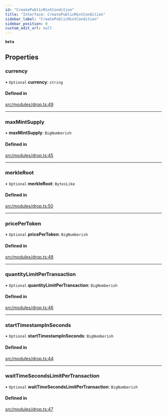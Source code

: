 ```yaml
---
id: "CreatePublicMintCondition"
title: "Interface: CreatePublicMintCondition"
sidebar_label: "CreatePublicMintCondition"
sidebar_position: 0
custom_edit_url: null
---
```


**`beta`**

## Properties

### currency

• `Optional` **currency**: `string`

#### Defined in

[src/modules/drop.ts:49](https://github.com/PrasoonPratham/nftlabs-sdk-ts/blob/68c3596/src/modules/drop.ts#L49)

---

### maxMintSupply

• **maxMintSupply**: `BigNumberish`

#### Defined in

[src/modules/drop.ts:45](https://github.com/PrasoonPratham/nftlabs-sdk-ts/blob/68c3596/src/modules/drop.ts#L45)

---

### merkleRoot

• `Optional` **merkleRoot**: `BytesLike`

#### Defined in

[src/modules/drop.ts:50](https://github.com/PrasoonPratham/nftlabs-sdk-ts/blob/68c3596/src/modules/drop.ts#L50)

---

### pricePerToken

• `Optional` **pricePerToken**: `BigNumberish`

#### Defined in

[src/modules/drop.ts:48](https://github.com/PrasoonPratham/nftlabs-sdk-ts/blob/68c3596/src/modules/drop.ts#L48)

---

### quantityLimitPerTransaction

• `Optional` **quantityLimitPerTransaction**: `BigNumberish`

#### Defined in

[src/modules/drop.ts:46](https://github.com/PrasoonPratham/nftlabs-sdk-ts/blob/68c3596/src/modules/drop.ts#L46)

---

### startTimestampInSeconds

• `Optional` **startTimestampInSeconds**: `BigNumberish`

#### Defined in

[src/modules/drop.ts:44](https://github.com/PrasoonPratham/nftlabs-sdk-ts/blob/68c3596/src/modules/drop.ts#L44)

---

### waitTimeSecondsLimitPerTransaction

• `Optional` **waitTimeSecondsLimitPerTransaction**: `BigNumberish`

#### Defined in

[src/modules/drop.ts:47](https://github.com/PrasoonPratham/nftlabs-sdk-ts/blob/68c3596/src/modules/drop.ts#L47)
